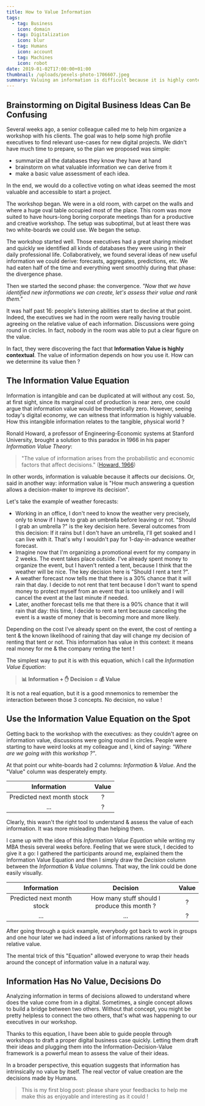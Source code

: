 ```yaml
---
title: How to Value Information
tags:
  - tag: Business
    icon: domain
  - tag: Digitalization
    icon: blur
  - tag: Humans
    icon: account
  - tag: Machines
    icon: robot
date: 2019-01-02T17:00:00+01:00
thumbnail: /uploads/pexels-photo-1706607.jpeg
summary: Valuing an information is difficult because it is highly contextual. However, a single concept can help you better understand information value & establish quickly a business case for a digital project.
---
```


## Brainstorming on Digital Business Ideas Can Be Confusing

Several weeks ago, a senior colleague called me to help him organize a workshop with his clients. The goal was to help some high profile executives to find relevant use-cases for new digital projects. We didn't have much time to prepare, so the plan we proposed was simple:

- summarize all the databases they know they have at hand
- brainstorm on what valuable information we can derive from it
- make a basic value assessment of each idea.

In the end, we would do a collective voting on what ideas seemed the most valuable and accessible to start a project.

The workshop began. We were in a old room, with carpet on the walls and where a huge oval table occupied most of the place. This room was more suited to have hours-long boring corporate meetings than for a productive and creative workshop. The setup was suboptimal, but at least there was two white-boards we could use. We began the setup.

The workshop started well. Those executives had a great sharing mindset and quickly we identified all kinds of databases they were using in their daily professional life. Collaboratively, we found several ideas of new useful information we could derive: forecasts, aggregates, predictions, etc. We had eaten half of the time and everything went smoothly during that phase: the divergence phase.

Then we started the second phase: the convergence. _"Now that we have identified new informations we can create, let's assess their value and rank them."_

It was half past 16: people's listening abilities start to decline at that point. Indeed, the executives we had in the room were really having trouble agreeing on the relative value of each information. Discussions were going round in circles. In fact, nobody in the room was able to put a clear figure on the value.

In fact, they were discovering the fact that **Information Value is highly contextual**. The value of information depends on how you use it. How can we determine its value then ?

## The Information Value Equation

Information is intangible and can be duplicated at will without any cost. So, at first sight, since its marginal cost of production is near zero, one could argue that information value would be theoretically zero. However, seeing today's digital economy, we can witness that information is highly valuable. How this intangible information relates to the tangible, physical world ?

Ronald Howard, a professor of Engineering-Economic systems at Stanford University, brought a solution to this paradox in 1966 in his paper _Information Value Theory_:

> "The value of information arises from the probabilistic and economic factors that affect decisions." ([Howard, 1966](https://doi.org/10.1109/TSSC.1966.300074))

In other words, information is valuable because it affects our decisions. Or, said in another way: information value is "How much answering a question allows a decision-maker to improve its decision".

Let's take the example of weather forecasts:

- Working in an office, I don't need to know the weather very precisely, only to know if I have to grab an umbrella before leaving or not. "Should I grab an umbrella ?" is the key decision here. Several outcomes from this decision: If it rains but I don't have an umbrella, I'll get soaked and I can live with it. That's why I wouldn't pay for 1-day-in-advance weather forecast.
- Imagine now that I'm organizing a promotional event for my company in 2 weeks. The event takes place outside. I've already spent money to organize the event, but I haven't rented a tent, because I think that the weather will be nice. The key decision here is "Should I rent a tent ?".
- A weather forecast now tells me that there is a 30% chance that it will rain that day. I decide to not rent that tent because I don't want to spend money to protect myself from an event that is too unlikely and I will cancel the event at the last minute if needed.
- Later, another forecast tells me that there is a 90% chance that it will rain that day: this time, I decide to rent a tent because canceling the event is a waste of money that is becoming more and more likely.

Depending on the cost I've already spent on the event, the cost of renting a tent & the known likelihood of raining that day will change my decision of renting that tent or not. This information has value in this context: it means real money for me & the company renting the tent !

The simplest way to put it is with this equation, which I call the _Information Value Equation_:

> **📊 Information + ✋ Decision = 💰 Value**

It is not a real equation, but it is a good mnemonics to remember the interaction between those 3 concepts. No decision, no value !

## Use the Information Value Equation on the Spot

Getting back to the workshop with the executives: as they couldn't agree on information value, discussions were going round in circles. People were starting to have weird looks at my colleague and I, kind of saying: _"Where are we going with this workshop ?"_.

At that point our white-boards had 2 columns: _Information_ & _Value_. And the "Value" column was desperately empty.

|        Information         | Value |
| :------------------------: | :---: |
| Predicted next month stock |   ?   |
|            ...             |   ?   |

Clearly, this wasn't the right tool to understand & assess the value of each information. It was more misleading than helping them.

I came up with the idea of this _Information Value Equation_ while writing my MBA thesis several weeks before. Feeling that we were stuck, I decided to give it a go: I gathered the participants around me, explained them the Information Value Equation and then I simply draw the _Decision_ column between the _Information_ & _Value_ columns. That way, the link could be done easily visually.

|        Information         |                   Decision                   | Value |
| :------------------------: | :------------------------------------------: | :---: |
| Predicted next month stock | How many stuff should I produce this month ? |   ?   |
|            ...             |                     ...                      |   ?   |

After going through a quick example, everybody got back to work in groups and one hour later we had indeed a list of informations ranked by their relative value.

The mental trick of this "Equation" allowed everyone to wrap their heads around the concept of information value in a natural way.

## Information Has No Value, Decisions Do

Analyzing information in terms of decisions allowed to understand where does the value come from in a digital. Sometimes, a single concept allows to build a bridge between two others. Without that concept, you might be pretty helpless to connect the two others, that's what was happening to our executives in our workshop.

Thanks to this equation, I have been able to guide people through workshops to draft a proper digital business case quickly. Letting them draft their ideas and plugging them into the Information-Decision-Value framework is a powerful mean to assess the value of their ideas.

In a broader perspective, this equation suggests that information has intrinsically no value by itself. The real vector of value creation are the decisions made by Humans.

> This is my first blog post: please share your feedbacks to help me make this as enjoyable and interesting as it could !
